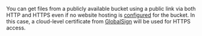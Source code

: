 You can get files from a publicly available bucket using a public link via both HTTP and HTTPS even if no website hosting is [configured](../../storage/operations/hosting/setup.md) for the bucket. In this case, a cloud-level certificate from [GlobalSign](https://www.globalsign.com) will be used for HTTPS access.